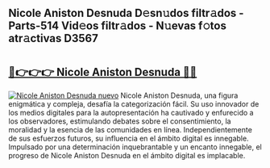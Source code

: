 ## Nicole Aniston Desnuda D𝚎sn𝚞dos filtr𝚊dos - Parts-514 Vid𝚎os filtr𝚊dos - N𝚞evas f𝚘tos atr𝚊ctivas D3567

# <h2><a href="http://mb2pqna.tromn.icu/?c=Nicole+Aniston+Desnuda">🔗👉👉👉 Nicole Aniston Desnuda 🔗🔗</a></h2>

[![Nicole Aniston Desnuda nuevo](https://i.imgur.com/pEAQMta.gif)](http://mb2pqna.tromn.icu/?c=Nicole+Aniston+Desnuda)
Nicole Aniston Desnuda, una figura enigmática y compleja, desafía la categorización fácil. Su uso innovador de los medios digitales para la autopresentación ha cautivado y enfurecido a los observadores, estimulando debates sobre el consentimiento, la moralidad y la esencia de las comunidades en línea. Independientemente de sus esfuerzos futuros, su influencia en el ámbito digital es innegable. Impulsado por una determinación inquebrantable y un encanto innegable, el progreso de Nicole Aniston Desnuda en el ámbito digital es implacable.
